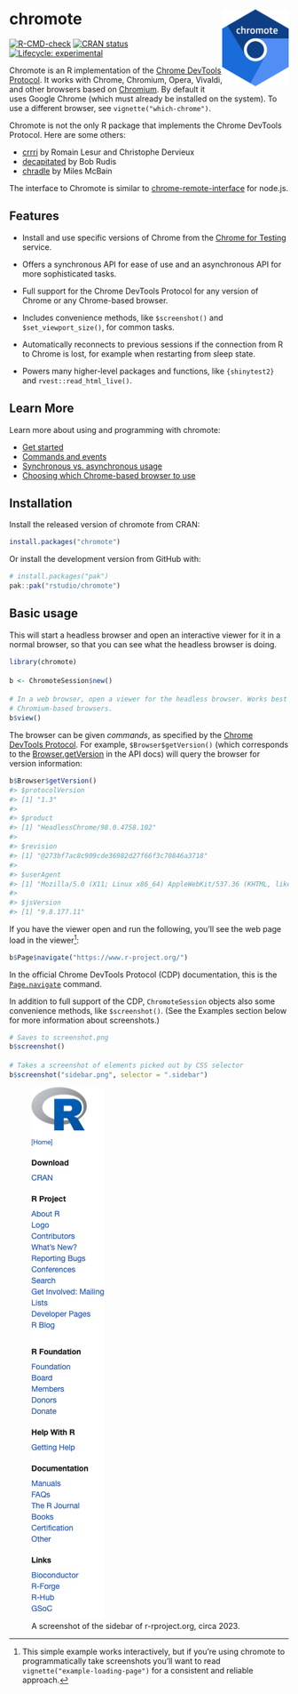 
<!-- README.md is generated from README.Rmd. Please edit that file -->

<!-- Do not run R chunks that print any session information.
     This produces unstable output.
     Instead, copy output from a local execution
     Still use README.Rmd to get special UTF-8 chars from pandoc -->

# chromote <a href="https://rstudio.github.io/chromote"><img src="man/figures/logo.png" align="right" height="138" alt="chromote website" /></a>

<!-- badges: start -->

[![R-CMD-check](https://github.com/rstudio/chromote/actions/workflows/R-CMD-check.yaml/badge.svg)](https://github.com/rstudio/chromote/actions)
[![CRAN
status](https://www.r-pkg.org/badges/version/chromote)](https://CRAN.R-project.org/package=chromote)
[![Lifecycle:
experimental](https://img.shields.io/badge/lifecycle-experimental-orange.svg)](https://lifecycle.r-lib.org/articles/stages.html#experimental)
<!-- badges: end -->

Chromote is an R implementation of the [Chrome DevTools
Protocol](https://chromedevtools.github.io/devtools-protocol/). It works
with Chrome, Chromium, Opera, Vivaldi, and other browsers based on
[Chromium](https://www.chromium.org/). By default it uses Google Chrome
(which must already be installed on the system). To use a different
browser, see `vignette("which-chrome")`.

Chromote is not the only R package that implements the Chrome DevTools
Protocol. Here are some others:

- [crrri](https://github.com/RLesur/crrri) by Romain Lesur and
  Christophe Dervieux
- [decapitated](https://github.com/hrbrmstr/decapitated/) by Bob Rudis
- [chradle](https://github.com/milesmcbain/chradle) by Miles McBain

The interface to Chromote is similar to
[chrome-remote-interface](https://github.com/cyrus-and/chrome-remote-interface)
for node.js.

## Features

- Install and use specific versions of Chrome from the [Chrome for
  Testing](https://googlechromelabs.github.io/chrome-for-testing)
  service.

- Offers a synchronous API for ease of use and an asynchronous API for
  more sophisticated tasks.

- Full support for the Chrome DevTools Protocol for any version of
  Chrome or any Chrome-based browser.

- Includes convenience methods, like `$screenshot()` and
  `$set_viewport_size()`, for common tasks.

- Automatically reconnects to previous sessions if the connection from R
  to Chrome is lost, for example when restarting from sleep state.

- Powers many higher-level packages and functions, like `{shinytest2}`
  and `rvest::read_html_live()`.

## Learn More

Learn more about using and programming with chromote:

- [Get started](https://rstudio.github.io/articles/chromote.html)
- [Commands and
  events](https://rstudio.github.io/articles/articles/commands-and-events.html)
- [Synchronous vs. asynchronous
  usage](https://rstudio.github.io/articles/articles/sync-async.html)
- [Choosing which Chrome-based browser to
  use](https://rstudio.github.io/articles/articles/which-chrome.html)

## Installation

Install the released version of chromote from CRAN:

``` r
install.packages("chromote")
```

Or install the development version from GitHub with:

``` r
# install.packages("pak")
pak::pak("rstudio/chromote")
```

## Basic usage

This will start a headless browser and open an interactive viewer for it
in a normal browser, so that you can see what the headless browser is
doing.

``` r
library(chromote)

b <- ChromoteSession$new()

# In a web browser, open a viewer for the headless browser. Works best with
# Chromium-based browsers.
b$view()
```

The browser can be given *commands*, as specified by the [Chrome
DevTools Protocol](https://chromedevtools.github.io/devtools-protocol/).
For example, `$Browser$getVersion()` (which corresponds to the
[Browser.getVersion](https://chromedevtools.github.io/devtools-protocol/tot/Browser/#method-getVersion)
in the API docs) will query the browser for version information:

``` r
b$Browser$getVersion()
#> $protocolVersion
#> [1] "1.3"
#>
#> $product
#> [1] "HeadlessChrome/98.0.4758.102"
#>
#> $revision
#> [1] "@273bf7ac8c909cde36982d27f66f3c70846a3718"
#>
#> $userAgent
#> [1] "Mozilla/5.0 (X11; Linux x86_64) AppleWebKit/537.36 (KHTML, like Gecko) HeadlessChrome/98.0.4758.102 Safari/537.36"
#>
#> $jsVersion
#> [1] "9.8.177.11"
```

If you have the viewer open and run the following, you’ll see the web
page load in the viewer[^1]:

``` r
b$Page$navigate("https://www.r-project.org/")
```

In the official Chrome DevTools Protocol (CDP) documentation, this is
the
[`Page.navigate`](https://chromedevtools.github.io/devtools-protocol/tot/Page/#method-navigate)
command.

In addition to full support of the CDP, `ChromoteSession` objects also
some convenience methods, like `$screenshot()`. (See the Examples
section below for more information about screenshots.)

``` r
# Saves to screenshot.png
b$screenshot()

# Takes a screenshot of elements picked out by CSS selector
b$screenshot("sidebar.png", selector = ".sidebar")
```

<figure>
<img src="man/figures/sidebar.png"
alt="A screenshot of the sidebar of r-rproject.org, circa 2023." />
<figcaption aria-hidden="true">A screenshot of the sidebar of
r-rproject.org, circa 2023.</figcaption>
</figure>

[^1]: This simple example works interactively, but if you’re using
    chromote to programmatically take screenshots you’ll want to read
    `vignette("example-loading-page")` for a consistent and reliable
    approach.
